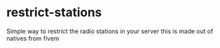 # restrict-stations
Simple way to restrict the radio stations in your server
this is made out of natives from fivem

